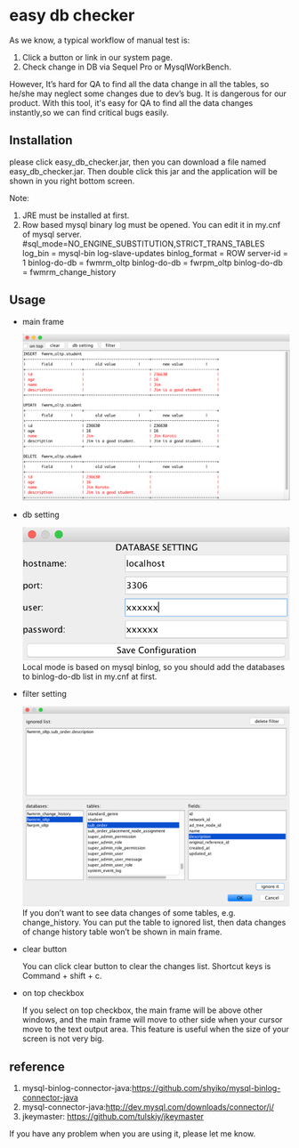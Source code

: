 easy db checker
=============
As we know, a typical workflow of manual test  is: 

1. Click a button or link in our system page.
2. Check change in DB via Sequel Pro or MysqlWorkBench.

However,  It’s hard for QA to find all the data change in all the tables, so he/she may neglect some changes due to dev’s bug. It is dangerous for our product. With this tool, it's easy for QA to find all the data changes instantly,so we can find critical bugs easily.

## Installation
please click easy_db_checker.jar, then you can download a file named easy_db_checker.jar.  Then double click this jar and the application will be shown in you right bottom screen. 

Note:
1. JRE must be installed at first.
2. Row based mysql binary log must be opened. You can edit it in my.cnf of mysql server.
    #sql_mode=NO_ENGINE_SUBSTITUTION,STRICT_TRANS_TABLES
    log_bin = mysql-bin
    log-slave-updates
    binlog_format = ROW
    server-id = 1
    binlog-do-db = fwmrm_oltp
    binlog-do-db = fwrpm_oltp
    binlog-do-db = fwmrm_change_history

## Usage
* main frame

    ![Alt text](/assets/main_frame.png)
* db setting

    ![Alt text](/assets/db_setting.png)
    Local mode is based on mysql binlog, so you should add the databases to binlog-do-db list in my.cnf at first.
* filter setting

    ![Alt text](/assets/setting.png)
    If you don’t want to see data changes of some tables, e.g. change_history. You can put the table to ignored list, then data changes of change history table won’t be shown in main frame.

* clear button

    You can click clear button to clear the changes list.  Shortcut keys is Command + shift + c.
* on top checkbox

    If you select  on top checkbox, the main frame will be above other windows, and the main frame will move to other side when your cursor move to the text output area. This feature is useful when the size of your screen is not very big.


## reference

1. mysql-binlog-connector-java:https://github.com/shyiko/mysql-binlog-connector-java
2. mysql-connector-java:http://dev.mysql.com/downloads/connector/j/
3. jkeymaster: https://github.com/tulskiy/jkeymaster


If you have any problem when you are using it, please let me know.
